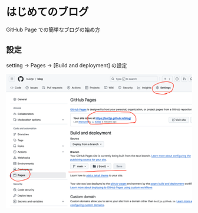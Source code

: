 # はじめてのブログ

GitHub Page での簡単なブログの始め方

## 設定
setting -> Pages -> [Build and deployment] の設定


![github_page.png](./github_page.png)


